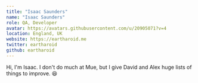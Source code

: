 ```yaml
---
title: "Isaac Saunders"
name: "Isaac Saunders"
role: QA, Developer
avatar: https://avatars.githubusercontent.com/u/20905071?v=4
location: England, UK
website: https://eartharoid.me
twitter: eartharoid
github: eartharoid
---
```


Hi, I'm Isaac. I don't do much at Mue, but I give David and Alex huge lists of things to improve. :laughing:
